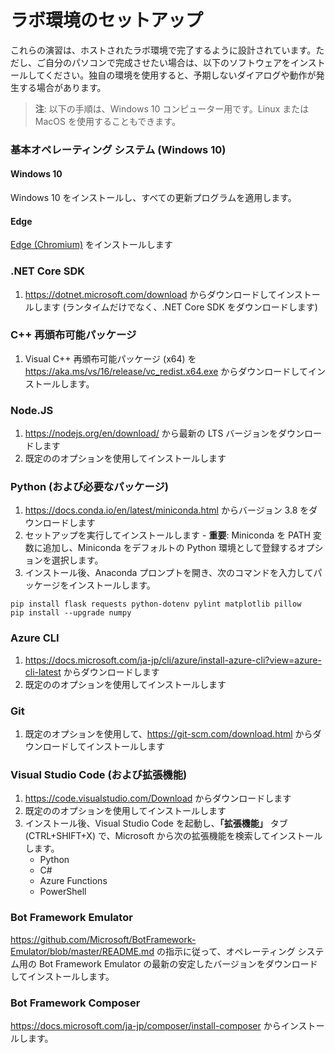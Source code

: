 ﻿---
lab:
    title: 'ラボ環境のセットアップ'
    module: 'セットアップ'
---

# ラボ環境のセットアップ

これらの演習は、ホストされたラボ環境で完了するように設計されています。ただし、ご自分のパソコンで完成させたい場合は、以下のソフトウェアをインストールしてください。独自の環境を使用すると、予期しないダイアログや動作が発生する場合があります。

> **注**: 以下の手順は、Windows 10 コンピューター用です。Linux または MacOS を使用することもできます。

### 基本オペレーティング システム (Windows 10)

#### Windows 10

Windows 10 をインストールし、すべての更新プログラムを適用します。

#### Edge

[Edge (Chromium)](https://microsoft.com/edge) をインストールします

### .NET Core SDK

1. https://dotnet.microsoft.com/download からダウンロードしてインストールします (ランタイムだけでなく、.NET Core SDK をダウンロードします)

### C++ 再頒布可能パッケージ

1. Visual C++ 再頒布可能パッケージ (x64) を https://aka.ms/vs/16/release/vc_redist.x64.exe からダウンロードしてインストールします。

### Node.JS

1. https://nodejs.org/en/download/ から最新の LTS バージョンをダウンロードします 
2. 既定ののオプションを使用してインストールします

### Python (および必要なパッケージ)

1. https://docs.conda.io/en/latest/miniconda.html からバージョン 3.8 をダウンロードします 
2. セットアップを実行してインストールします - **重要**: Miniconda を PATH 変数に追加し、Miniconda をデフォルトの Python 環境として登録するオプションを選択します。
3. インストール後、Anaconda プロンプトを開き、次のコマンドを入力してパッケージをインストールします。 

```
pip install flask requests python-dotenv pylint matplotlib pillow
pip install --upgrade numpy
```

### Azure CLI

1. https://docs.microsoft.com/ja-jp/cli/azure/install-azure-cli?view=azure-cli-latest からダウンロードします 
2. 既定ののオプションを使用してインストールします

### Git

1. 既定のオプションを使用して、https://git-scm.com/download.html からダウンロードしてインストールします


### Visual Studio Code (および拡張機能)

1. https://code.visualstudio.com/Download からダウンロードします 
2. 既定ののオプションを使用してインストールします 
3. インストール後、Visual Studio Code を起動し、**「拡張機能」** タブ (CTRL+SHIFT+X) で、Microsoft から次の拡張機能を検索してインストールします。
    - Python
    - C#
    - Azure Functions
    - PowerShell


### Bot Framework Emulator

https://github.com/Microsoft/BotFramework-Emulator/blob/master/README.md の指示に従って、オペレーティング システム用の Bot Framework Emulator の最新の安定したバージョンをダウンロードしてインストールします。

### Bot Framework Composer

https://docs.microsoft.com/ja-jp/composer/install-composer からインストールします。
